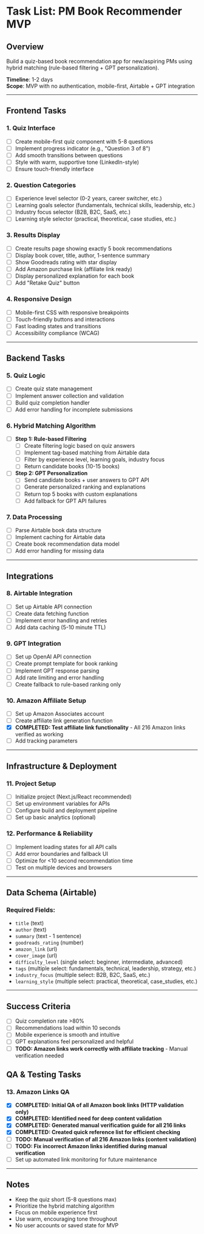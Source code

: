 # Task List: PM Book Recommender MVP

## Overview
Build a quiz-based book recommendation app for new/aspiring PMs using hybrid matching (rule-based filtering + GPT personalization).

**Timeline**: 1-2 days  
**Scope**: MVP with no authentication, mobile-first, Airtable + GPT integration

---

## Frontend Tasks

### 1. Quiz Interface
- [ ] Create mobile-first quiz component with 5-8 questions
- [ ] Implement progress indicator (e.g., "Question 3 of 8")
- [ ] Add smooth transitions between questions
- [ ] Style with warm, supportive tone (LinkedIn-style)
- [ ] Ensure touch-friendly interface

### 2. Question Categories
- [ ] Experience level selector (0-2 years, career switcher, etc.)
- [ ] Learning goals selector (fundamentals, technical skills, leadership, etc.)
- [ ] Industry focus selector (B2B, B2C, SaaS, etc.)
- [ ] Learning style selector (practical, theoretical, case studies, etc.)

### 3. Results Display
- [ ] Create results page showing exactly 5 book recommendations
- [ ] Display book cover, title, author, 1-sentence summary
- [ ] Show Goodreads rating with star display
- [ ] Add Amazon purchase link (affiliate link ready)
- [ ] Display personalized explanation for each book
- [ ] Add "Retake Quiz" button

### 4. Responsive Design
- [ ] Mobile-first CSS with responsive breakpoints
- [ ] Touch-friendly buttons and interactions
- [ ] Fast loading states and transitions
- [ ] Accessibility compliance (WCAG)

---

## Backend Tasks

### 5. Quiz Logic
- [ ] Create quiz state management
- [ ] Implement answer collection and validation
- [ ] Build quiz completion handler
- [ ] Add error handling for incomplete submissions

### 6. Hybrid Matching Algorithm
- [ ] **Step 1: Rule-based Filtering**
  - [ ] Create filtering logic based on quiz answers
  - [ ] Implement tag-based matching from Airtable data
  - [ ] Filter by experience level, learning goals, industry focus
  - [ ] Return candidate books (10-15 books)

- [ ] **Step 2: GPT Personalization**
  - [ ] Send candidate books + user answers to GPT API
  - [ ] Generate personalized ranking and explanations
  - [ ] Return top 5 books with custom explanations
  - [ ] Add fallback for GPT API failures

### 7. Data Processing
- [ ] Parse Airtable book data structure
- [ ] Implement caching for Airtable data
- [ ] Create book recommendation data model
- [ ] Add error handling for missing data

---

## Integrations

### 8. Airtable Integration
- [ ] Set up Airtable API connection
- [ ] Create data fetching function
- [ ] Implement error handling and retries
- [ ] Add data caching (5-10 minute TTL)

### 9. GPT Integration
- [ ] Set up OpenAI API connection
- [ ] Create prompt template for book ranking
- [ ] Implement GPT response parsing
- [ ] Add rate limiting and error handling
- [ ] Create fallback to rule-based ranking only

### 10. Amazon Affiliate Setup
- [ ] Set up Amazon Associates account
- [ ] Create affiliate link generation function
- [x] **COMPLETED: Test affiliate link functionality** - All 216 Amazon links verified as working
- [ ] Add tracking parameters

---

## Infrastructure & Deployment

### 11. Project Setup
- [ ] Initialize project (Next.js/React recommended)
- [ ] Set up environment variables for APIs
- [ ] Configure build and deployment pipeline
- [ ] Set up basic analytics (optional)

### 12. Performance & Reliability
- [ ] Implement loading states for all API calls
- [ ] Add error boundaries and fallback UI
- [ ] Optimize for <10 second recommendation time
- [ ] Test on multiple devices and browsers

---

## Data Schema (Airtable)

### Required Fields:
- `title` (text)
- `author` (text)
- `summary` (text - 1 sentence)
- `goodreads_rating` (number)
- `amazon_link` (url)
- `cover_image` (url)
- `difficulty_level` (single select: beginner, intermediate, advanced)
- `tags` (multiple select: fundamentals, technical, leadership, strategy, etc.)
- `industry_focus` (multiple select: B2B, B2C, SaaS, etc.)
- `learning_style` (multiple select: practical, theoretical, case_studies, etc.)

---

## Success Criteria
- [ ] Quiz completion rate >80%
- [ ] Recommendations load within 10 seconds
- [ ] Mobile experience is smooth and intuitive
- [ ] GPT explanations feel personalized and helpful
- [ ] **TODO: Amazon links work correctly with affiliate tracking** - Manual verification needed

## QA & Testing Tasks

### 13. Amazon Links QA
- [x] **COMPLETED: Initial QA of all Amazon book links (HTTP validation only)**
- [x] **COMPLETED: Identified need for deep content validation**
- [x] **COMPLETED: Generated manual verification guide for all 216 links**
- [x] **COMPLETED: Created quick reference list for efficient checking**
- [ ] **TODO: Manual verification of all 216 Amazon links (content validation)**
- [ ] **TODO: Fix incorrect Amazon links identified during manual verification**
- [ ] Set up automated link monitoring for future maintenance

---

## Notes
- Keep the quiz short (5-8 questions max)
- Prioritize the hybrid matching algorithm
- Focus on mobile experience first
- Use warm, encouraging tone throughout
- No user accounts or saved state for MVP 